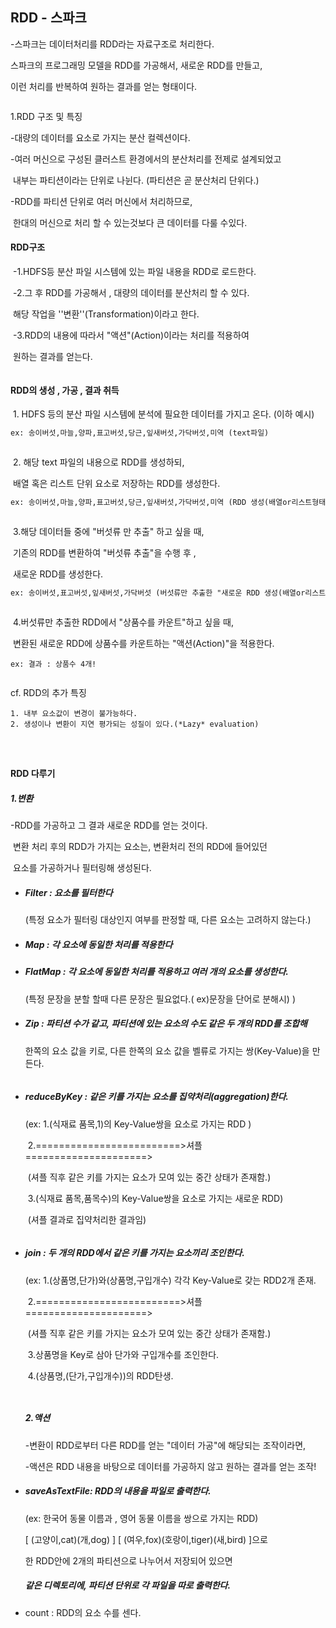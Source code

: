 ## RDD - 스파크

-스파크는 데이터처리를 RDD라는 자료구조로 처리한다.

스파크의 프로그래밍 모델을 RDD를 가공해서, 새로운 RDD를 만들고,

이런 처리를 반복하여 원하는 결과를 얻는 형태이다.

```

```

1.RDD 구조 및 특징

-대량의 데이터를 요소로 가지는 분산 컬렉션이다.

-여러 머신으로 구성된 클러스트 환경에서의 분산처리를 전제로 설계되었고

​	내부는 파티션이라는 단위로 나뉜다. (파티션은 곧 분산처리 단위다.)

-RDD를 파티션 단위로 여러 머신에서 처리하므로,

​	한대의 머신으로 처리 할 수 있는것보다 큰 데이터를 다룰 수있다.



#### 	RDD구조

​	-1.HDFS등 분산 파일 시스템에 있는 파일 내용을 RDD로 로드한다.

​	-2.그 후 RDD를 가공해서 , 대량의 데이터를 분산처리 할 수 있다.

​		해당 작업을 ''변환''(Transformation)이라고 한다.

​	-3.RDD의 내용에 따라서 "액션"(Action)이라는 처리를 적용하여

​		원하는 결과를 얻는다.

```

```

#### 	RDD의 생성 , 가공 , 결과 취득

​		1. HDFS 등의 분산 파일 시스템에 분석에 필요한 데이터를 가지고 온다. (이하 예시)

```reStructuredText
ex: 송이버섯,마늘,양파,표고버섯,당근,잎새버섯,가닥버섯,미역 (text파일)
```

```

```

​		2. 해당 text 파일의 내용으로 RDD를 생성하되,

​			배열 혹은 리스트 단위 요소로 저장하는 RDD를 생성한다.

```reStructuredText
ex: 송이버섯,마늘,양파,표고버섯,당근,잎새버섯,가닥버섯,미역 (RDD 생성(배열or리스트형태))
```

```

```

​		3.해당 데이터들 중에 "버섯류 만 추출" 하고 싶을 때, 

​			기존의 RDD를 변환하여 "버섯류 추출"을 수행 후 ,

​			새로운 RDD를 생성한다.

```reStructuredText
ex: 송이버섯,표고버섯,잎새버섯,가닥버섯 (버섯류만 추출한 "새로운 RDD 생성(배열or리스트형태))
```

```

```

​		4.버섯류만 추출한 RDD에서 "상품수를 카운트"하고 싶을 때,

​			변환된 새로운 RDD에 상품수를 카운트하는 "액션(Action)"을 적용한다.

```
ex: 결과 : 상품수 4개!
```

```

```

cf. RDD의 추가 특징

	1. 내부 요소값이 변경이 불가능하다.
 	2. 생성이나 변환이 지연 평가되는 성질이 있다.(*Lazy* evaluation)

```



```



#### RDD 다루기

##### 1.변환

-RDD를 가공하고 그 결과 새로운 RDD를 얻는 것이다. 

​	변환 처리 후의 RDD가 가지는 요소는, 변환처리 전의 RDD에 들어있던

​	요소를 가공하거나 필터링해 생성된다.

- ##### Filter : 요소를 필터한다 

  (특정 요소가 필터링 대상인지 여부를 판정할 때, 다른 요소는 고려하지 않는다.)

- ##### Map : 각 요소에 동일한 처리를 적용한다

- ##### FlatMap : 각 요소에 동일한 처리를 적용하고 여러 개의 요소를 생성한다.

  (특정 문장을 분할 할때 다른 문장은 필요없다.( ex)문장을 단어로 분해시) )

- ##### Zip : 파티션 수가 같고, 파티션에 있는 요소의 수도 같은 두 개의 RDD를 조합해 

  한쪽의 요소 값을 키로, 다른 한쪽의 요소 값을 벨류로 가지는 쌍(Key-Value)을 만든다.

  ```
  
  ```

- ##### reduceByKey : 같은 키를 가지는 요소를 집약처리(aggregation)한다.

  (ex: 1.(식재료 품목,1)의 Key-Value쌍을 요소로 가지는 RDD )

  ​		2.=========================>셔플=====================>

  ​			(셔플 직후 같은 키를 가지는 요소가 모여 있는 중간 상태가 존재함.)

  ​		3.(식재료 품목,품목수)의 Key-Value쌍을 요소로 가지는 새로운 RDD)

  ​			(셔플 결과로 집약처리한 결과임)

  ```
  
  ```

- ##### join : 두 개의 RDD에서 같은 키를 가지는 요소끼리 조인한다.

  (ex: 1.(상품명,단가)와(상품명,구입개수)  각각 Key-Value로 갖는 RDD2개 존재.

  ​		2.=========================>셔플=====================>

  ​			(셔플 직후 같은 키를 가지는 요소가 모여 있는 중간 상태가 존재함.)

  ​		3.상품명을 Key로 삼아 단가와 구입개수를 조인한다.

  ​		4.(상품명,(단가,구입개수))의 RDD탄생.

  ```
  
  
  ```

  ##### 2.액션

  -변환이 RDD로부터 다른 RDD를 얻는 "데이터 가공"에 해당되는 조작이라면,

  -액션은 RDD 내용을 바탕으로 데이터를 가공하지 않고 원하는 결과를 얻는 조작!

  

- ##### saveAsTextFile: RDD의 내용을 파일로 출력한다.

  (ex: 한국어 동물 이름과 , 영어 동물 이름을 쌍으로 가지는 RDD)

  [ (고양이,cat)(개,dog) ] [ (여우,fox)(호랑이,tiger)(새,bird) ]으로

  한 RDD안에 2개의 파티션으로 나누어서 저장되어 있으면

  ##### 같은 디렉토리에, 파티션 단위로 각 파일을 따로 출력한다.

- count : RDD의 요소 수를 센다.

  